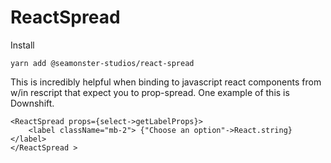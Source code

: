 # ReactSpread

Install

`yarn add @seamonster-studios/react-spread`

This is incredibly helpful when binding to javascript react components from w/in rescript that expect you to prop-spread. One example of this is Downshift.

```rescript
<ReactSpread props={select->getLabelProps}>
	<label className="mb-2"> {"Choose an option"->React.string} </label>
</ReactSpread >
```
